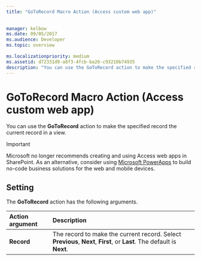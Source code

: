 ```yaml
---
title: "GoToRecord Macro Action (Access custom web app)"
 
 
manager: kelbow
ms.date: 09/05/2017
ms.audience: Developer
ms.topic: overview
  
ms.localizationpriority: medium
ms.assetid: d72331d9-a8f3-4fcb-ba26-c93210b74935
description: "You can use the GoToRecord action to make the specified record the current record in a view."
---
```


# GoToRecord Macro Action (Access custom web app)

You can use the **GoToRecord** action to make the specified record the current record in a view. 
  
> [!IMPORTANT]
> Microsoft no longer recommends creating and using Access web apps in SharePoint. As an alternative, consider using [Microsoft PowerApps](https://powerapps.microsoft.com/) to build no-code business solutions for the web and mobile devices. 
  
## Setting

The **GoToRecord** action has the following arguments. 
  
|**Action argument**|**Description**|
|:-----|:-----|
|**Record** <br/> |The record to make the current record. Select **Previous**, **Next**, **First**, or **Last**. The default is **Next**. |
   

